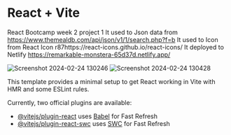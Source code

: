 # React + Vite
React Bootcamp week 2 project 1
It used to Json data from https://www.themealdb.com/api/json/v1/1/search.php?f=b
It used to Icon from React Icon r87https://react-icons.github.io/react-icons/
It deployed to Netlify https://remarkable-monstera-65d37d.netlify.app/

![Screenshot 2024-02-24 130246](https://github.com/cegerxwin/recipe-list/assets/31402706/aade19bb-fa2b-4206-9b7e-888bfb46ca62)
![Screenshot 2024-02-24 130428](https://github.com/cegerxwin/recipe-list/assets/31402706/a120c5b9-bb81-446a-9b46-456ad7c1f3ca)



This template provides a minimal setup to get React working in Vite with HMR and some ESLint rules.

Currently, two official plugins are available:

- [@vitejs/plugin-react](https://github.com/vitejs/vite-plugin-react/blob/main/packages/plugin-react/README.md) uses [Babel](https://babeljs.io/) for Fast Refresh
- [@vitejs/plugin-react-swc](https://github.com/vitejs/vite-plugin-react-swc) uses [SWC](https://swc.rs/) for Fast Refresh
